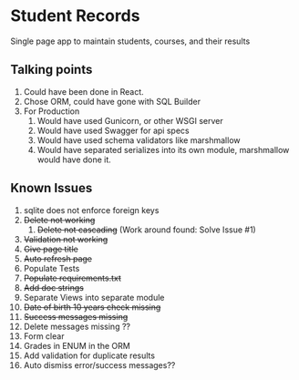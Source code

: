 # Student Records
Single page app to maintain students, courses, and their results 

## Talking points
1. Could have been done in React. 
2. Chose ORM, could have gone with SQL Builder
3. For Production 
   1. Would have used Gunicorn, or other WSGI server
   2. Would have used Swagger for api specs
   3. Would have used schema validators like marshmallow
   4. Would have separated serializes into its own module, marshmallow would have done it. 

## Known Issues
1. sqlite does not enforce foreign keys
2. ~~Delete not working~~
   1. ~~Delete not cascading~~ (Work around found: Solve Issue #1)
3. ~~Validation not working~~
4. ~~Give page title~~
5. ~~Auto refresh page~~
6. Populate Tests
7. ~~Populate requirements.txt~~
8. ~~Add doc strings~~
9. Separate Views into separate module
10. ~~Date of birth 10 years check missing~~
11. ~~Success messages missing~~
12. Delete messages missing ?? 
13. Form clear
14. Grades in ENUM in the ORM
15. Add validation for duplicate results
16. Auto dismiss error/success messages??